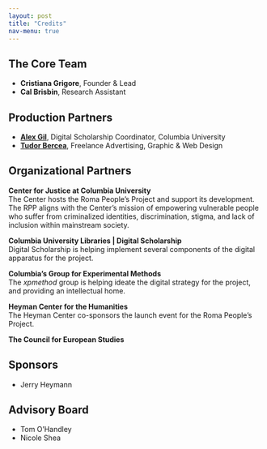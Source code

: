 ```yaml
---
layout: post
title: "Credits"
nav-menu: true
---
```


## The Core Team
- **Cristiana Grigore**, Founder & Lead
- **Cal Brisbin**, Research Assistant

## Production Partners
- **[Alex Gil](http://www.elotroalex.com)**, Digital Scholarship Coordinator, Columbia University 
- **[Tudor Bercea](http://tudorbercea.com)**, Freelance Advertising, Graphic & Web Design

## Organizational Partners

**Center for Justice at Columbia University**   
The Center hosts the Roma People’s Project and support its development. The RPP aligns with the Center’s mission of empowering vulnerable people who suffer from criminalized identities, discrimination, stigma, and lack of inclusion within mainstream society.

**Columbia University Libraries \| Digital Scholarship**   
Digital Scholarship is helping implement several components of the digital apparatus for the project.

**Columbia’s Group for Experimental Methods**   
The *xpmethod* group is helping ideate the digital strategy for the project, and providing an intellectual home. 

**Heyman Center for the Humanities**   
The Heyman Center co-sponsors the launch event for the Roma People’s Project. 

**The Council for European Studies**

## Sponsors
- Jerry Heymann

## Advisory Board
- Tom O’Handley
- Nicole Shea
